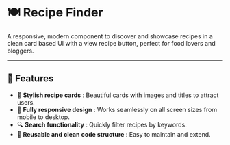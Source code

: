 # 🍽️ Recipe Finder

A responsive, modern component to discover and showcase recipes in a clean card based UI with a view recipe button, perfect for food lovers and bloggers.

---

## 🚀 Features  
- 🧁 **Stylish recipe cards** : Beautiful cards with images and titles to attract users.  
- 📱 **Fully responsive design** : Works seamlessly on all screen sizes from mobile to desktop.  
- 🔍 **Search functionality** : Quickly filter recipes by keywords.  
- 🔁 **Reusable and clean code structure** : Easy to maintain and extend.

